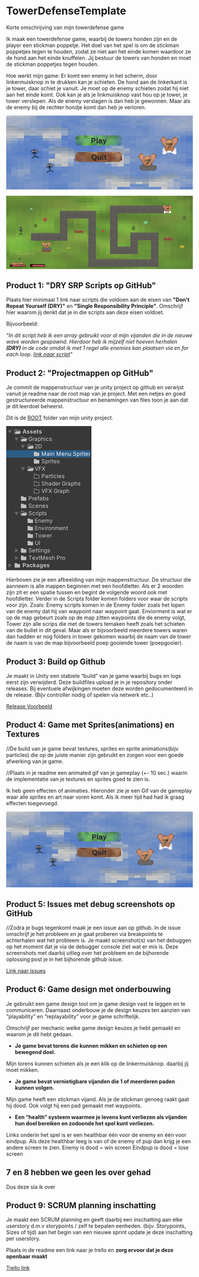 # TowerDefenseTemplate

Korte omschrijving van mijn towerdefense game

Ik maak een towerdefense game, 
waarbij de towers honden zijn en de player een stickman poppetje. 
Het doel van het spel is om de stickman poppetjes tegen te houden, 
zodat ze niet aan het einde komen waardoor ze de hond aan het einde knuffelen. 
Jij bestuur de towers van honden en moet de stickman poppetjes tegen houden.

Hoe werkt mijn game:
Er komt een enemy in het scherm, door linkermuisknop in te drukken kan je schieten. 
De hond aan de linkerkant is je tower, daar schiet je vanuit. 
Je moet op de enemy schieten zodat hij niet aan het einde komt.
Ook kan je als je linkmuisknop vast hou op je tower, je tower verslepen.
Als de enemy verslagen is dan heb je gewonnen.
Maar als de enemy bij de rechter hondje komt dan heb je verloren.

![Main Menu](/Mainmenu%20screenshot.png)

![Gameplay](/Game%20screenshot.png)


## Product 1: "DRY SRP Scripts op GitHub"

Plaats hier minimaal 1 link naar scripts die voldoen aan de eisen van **"Don't Repeat Yourself (DRY)"** en **"Single Responsibility Principle"**.
Omschrijf hier waarom jij denkt dat je in die scripts aan deze eisen voldoet.

Bijvoorbeeld:

*"In dit script heb ik een array gebruikt voor al mijn vijanden die in de nieuwe wave worden gespawnd. Hierdoor heb ik mijzelf niet hoeven herhalen **(DRY)** in de code omdat ik met 1 regel alle enemies kan plaatsen via en for each loop.
[link naar script](/MyTowerDefenseGame/Assets/Scripts/JustAScript.cs)"*

## Product 2: "Projectmappen op GitHub"

Je commit de mappenstructuur van je unity project op github en verwijst vanuit je readme naar de root map van je project. Met een netjes en goed gestructureerde mappenstructuur en benamingen van files toon je aan dat je dit leerdoel beheerst. 

Dit is de [ROOT](/Tower%20Defense/) folder van mijn unity project.

![Mappenstructuur](/MapStructuur%20screenshot.png)

Hierboven zie je een afbeelding van mijn mappenstructuur.
De structuur die aanneem is alle mappen beginnen met een hoofdletter.
Als er 2 woorden zijn zit er een spatie tussen en begint de volgende woord ook met hoofdletter.
Verder in de Scripts folder komen folders voor waar de scripts voor zijn.
Zoals: Enemy scripts komen in de Enemy folder zoals het lopen van de enemy dat hij van waypoint naar waypoint gaat.
Enviorment is wat er op de map gebeurt zoals op de map zitten waypoints die de enemy volgt, 
Tower zijn alle scrips die met de towers temaken heeft zoals het schieten van de bullet in dit geval.
Maar als er bijvoorbeeld meerdere towers waren dan hadden er nog folders in tower gekomen waarbij de naam van de tower de naam is van de map bijvoorbeeld poep gooiende tower (poepgooier).

## Product 3: Build op Github

Je maakt in Unity een stabiele “build” van je game waarbij bugs en logs eerst zijn verwijderd. Deze buildfiles upload je in je repository onder releases.  Bij eventuele afwijkingen moeten deze worden gedocumenteerd in de release. (Bijv controller nodig of spelen via netwerk etc..) 

[Release Voorbeeld](https://github.com/erwinhenraat/TowerDefenseTemplate/releases)

## Product 4: Game met Sprites(animations) en Textures 

//De build van je game bevat textures, sprites en sprite animations(bijv particles) die op de juiste manier zijn gebruikt en zorgen voor een goede afwerking van je game.  

//Plaats in je readme een animated gif van je gameplay (+- 10 sec.) waarin de implementatie van je textures en sprites goed te zien is.

Ik heb geen effecten of animaties.
Hieronder zie je een Gif van de gameplay waar alle sprites en art naar voren komt.
Als ik meer tijd had had ik graag effecten toegevoegd.

![Gameplay gif](/GameplayGif.gif)

## Product 5: Issues met debug screenshots op GitHub 

//Zodra je bugs tegenkomt maak je een issue aan op github. In de issue omschrijf je het probleem en je gaat proberen via breakpoints te achterhalen wat het probleem is. Je maakt screenshot(s) van het debuggen op het moment dat je via de debugger console ziet wat er mis is. Deze screenshots met daarbij uitleg over het probleem en de bijhorende oplossing post je in het bijhorende github issue. 

[Link naar issues](https://github.com/36018/Towerdefense/issues)

## Product 6: Game design met onderbouwing 

Je gebruikt een game design tool om je game design vast te leggen en te communiceren. Daarnaast onderbouw je de design keuzes ten aanzien van “playability” en “replayability” voor je game schriftelijk. 

Omschrijf per mechanic welke game design keuzes je hebt gemaakt en waarom je dit hebt gedaan.

*  **Je game bevat torens die kunnen mikken en schieten op een bewegend doel.** 

Mijn torens kunnen schieten als je een klik op de linkermuisknop. daarbij jij moet mikken.

*  **Je game bevat vernietigbare vijanden die 1 of meerderen paden kunnen volgen.**  

Mijn game heeft een stickman vijand. 
Als je de stickman genoeg raakt gaat hij dood. 
Ook volgt hij een pad gemaakt met waypoints.

*  **Een “health” systeem waarmee je levens kunt verliezen als vijanden hun doel bereiken en zodoende het spel kunt verliezen.** 

Links onderin het spel is er een healthbar één voor de enemy en één voor eindpup. 
Als deze healthbar leeg is van of de enemy of pup dan krijg je een andere screen te zien.
Enemy is dood = win screen
Eindpup is dood = lose screen

## 7 en 8 hebben we geen les over gehad

Dus deze sla ik over

## Product 9: SCRUM planning inschatting 

Je maakt een SCRUM planning en geeft daarbij een inschatting aan elke userstory d.m.v storypoints / zelf te bepalen eenheden. (bijv. Storypoints, Sizes of tijd) aan het begin van een nieuwe sprint update je deze inschatting per userstory. 

Plaats in de readme een link naar je trello en **zorg ervoor dat je deze openbaar maakt**

[Trello link](https://trello.com/b/O4jWqeXq/towerdefense)

